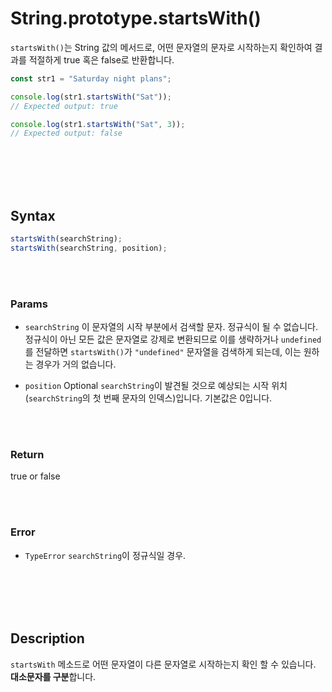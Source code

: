 # String.prototype.startsWith()

`startsWith()`는 String 값의 메서드로, 어떤 문자열의 문자로 시작하는지 확인하여 결과를 적절하게 true 혹은 false로 반환합니다.

```js
const str1 = "Saturday night plans";

console.log(str1.startsWith("Sat"));
// Expected output: true

console.log(str1.startsWith("Sat", 3));
// Expected output: false
```

<br/>
<br/>
<br/>
<br/>

## Syntax

```js
startsWith(searchString);
startsWith(searchString, position);
```

<br/>
<br/>

### Params

-   `searchString`
    이 문자열의 시작 부분에서 검색할 문자. 정규식이 될 수 없습니다. 정규식이 아닌 모든 값은 문자열로 강제로 변환되므로 이를 생략하거나 `undefined`를 전달하면 `startsWith()`가 `"undefined"` 문자열을 검색하게 되는데, 이는 원하는 경우가 거의 없습니다.

-   `position` Optional
    `searchString`이 발견될 것으로 예상되는 시작 위치(`searchString`의 첫 번째 문자의 인덱스)입니다. 기본값은 0입니다.

<br/>
<br/>

### Return

true or false

<br/>
<br/>

### Error

-   `TypeError`
    `searchString`이 정규식일 경우.

<br/>
<br/>
<br/>
<br/>

## Description

`startsWith` 메소드로 어떤 문자열이 다른 문자열로 시작하는지 확인 할 수 있습니다. **대소문자를 구분**합니다.
